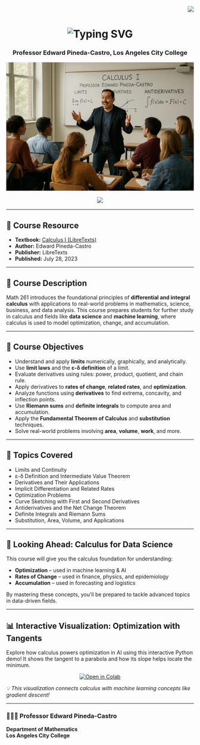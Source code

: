 <!-- Math 261: Calculus I README -->

<div align="right">
    <img src="https://visitor-badge.laobi.icu/badge?page_id=pineda0021.math261&reset=true" />
</div>

<h1 align="center">
    <img src="https://readme-typing-svg.herokuapp.com/?font=Righteous&size=30&center=true&vCenter=true&width=500&height=70&duration=4000&lines=Welcome+to+Math+261;Calculus+I+at+LACC" alt="Typing SVG" />
</h1>

<h3 align="center">Professor Edward Pineda-Castro, Los Angeles City College</h3>

<p align="center">
  <img src="https://raw.githubusercontent.com/pineda0021/Math-261-Calculus/main/Picture.png" width="600"/>
</p>

<p align="center">
    <img src="https://raw.githubusercontent.com/pineda0021/Math-261/main/assets/math261-classroom.png" width="600"/>
</p>

<hr/>

<h2>📘 Course Resource</h2>
<ul>
    <li><strong>Textbook:</strong> <a href="https://math.libretexts.org/Courses/Los_Angeles_City_College/MATH_261%3A_Calculus_I" target="_blank">Calculus I (LibreTexts)</a></li>
    <li><strong>Author:</strong> Edward Pineda-Castro</li>
    <li><strong>Publisher:</strong> LibreTexts</li>
    <li><strong>Published:</strong> July 28, 2023</li>
</ul>

<hr/>

<h2>📖 Course Description</h2>
<p>
    Math 261 introduces the foundational principles of <strong>differential and integral calculus</strong> with applications to real-world problems in mathematics, science, business, and data analysis.
    This course prepares students for further study in calculus and fields like <strong>data science</strong> and <strong>machine learning</strong>, where calculus is used to model optimization, change, and accumulation.
</p>

<hr/>

<h2>🎯 Course Objectives</h2>
<ul>
    <li>Understand and apply <strong>limits</strong> numerically, graphically, and analytically.</li>
    <li>Use <strong>limit laws</strong> and the <strong>ε-δ definition</strong> of a limit.</li>
    <li>Evaluate derivatives using rules: power, product, quotient, and chain rule.</li>
    <li>Apply derivatives to <strong>rates of change</strong>, <strong>related rates</strong>, and <strong>optimization</strong>.</li>
    <li>Analyze functions using <strong>derivatives</strong> to find extrema, concavity, and inflection points.</li>
    <li>Use <strong>Riemann sums</strong> and <strong>definite integrals</strong> to compute area and accumulation.</li>
    <li>Apply the <strong>Fundamental Theorem of Calculus</strong> and <strong>substitution</strong> techniques.</li>
    <li>Solve real-world problems involving <strong>area</strong>, <strong>volume</strong>, <strong>work</strong>, and more.</li>
</ul>

<hr/>

<h2>📌 Topics Covered</h2>
<ul>
    <li>Limits and Continuity</li>
    <li>ε-δ Definition and Intermediate Value Theorem</li>
    <li>Derivatives and Their Applications</li>
    <li>Implicit Differentiation and Related Rates</li>
    <li>Optimization Problems</li>
    <li>Curve Sketching with First and Second Derivatives</li>
    <li>Antiderivatives and the Net Change Theorem</li>
    <li>Definite Integrals and Riemann Sums</li>
    <li>Substitution, Area, Volume, and Applications</li>
</ul>

<hr/>

<h2>🚀 Looking Ahead: Calculus for Data Science</h2>
<p>
    This course will give you the calculus foundation for understanding:
</p>
<ul>
    <li><strong>Optimization</strong> – used in machine learning & AI</li>
    <li><strong>Rates of Change</strong> – used in finance, physics, and epidemiology</li>
    <li><strong>Accumulation</strong> – used in forecasting and logistics</li>
</ul>

<p>
    By mastering these concepts, you’ll be prepared to tackle advanced topics in data-driven fields.
</p>

<hr/>

<h2>📊 Interactive Visualization: Optimization with Tangents</h2>
<p>
    Explore how calculus powers optimization in AI using this interactive Python demo! It shows the tangent to a parabola and how its slope helps locate the minimum.
</p>

<p align="center">
  <a href="https://colab.research.google.com/github/pineda0021/Math-261-Calculus/blob/main/epsilon_delta_visualization.ipynb" target="_blank">
    <img src="https://colab.research.google.com/assets/colab-badge.svg" alt="Open in Colab"/>
  </a>
</p>

<p><em>💡 This visualization connects calculus with machine learning concepts like gradient descent!</em></p>

<hr/>

<h3>👨🏽‍🏫 Professor Edward Pineda-Castro</h3>
<p>
    <strong>Department of Mathematics</strong><br/>
    <strong>Los Angeles City College</strong>
</p>

